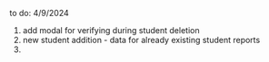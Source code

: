 to do: 4/9/2024

1. add modal for verifying during student deletion
2. new student addition - data for already existing student reports
3.
